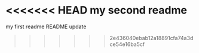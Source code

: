 <<<<<<< HEAD
my second readme
=======
my first readme
README update
>>>>>>> 2e436040ebab12a18891cfa74a3dce54e16ba5cf
